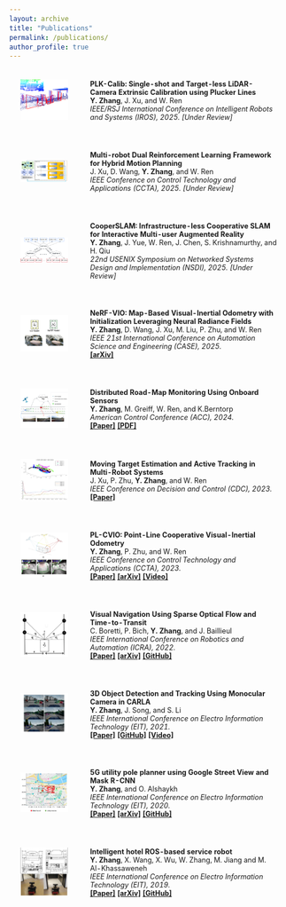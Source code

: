 ```yaml
---
layout: archive
title: "Publications"
permalink: /publications/
author_profile: true
---
```


<html>
    <table style="width:100%;border:0px;border-spacing:0px;border-collapse:separate;margin-right:auto;margin-left:auto;font-size:90%;">
          <tr onmouseout="nightsight_stop()" onmouseover="nightsight_start()">
            <td style="padding:20px;width:25%;vertical-align:middle;border-left-style:none;border-bottom-style:none;border-top-style:none;border-right-style:none">
              <img src="../images/iros2025.png" alt="hpp" style="border-style: none" >
            </td>
            <td style="padding:20px;width:75%;vertical-align:middle;border-left-style:none;border-bottom-style:none;border-top-style:none;border-right-style:none">
                <papertitle><strong>PLK-Calib: Single-shot and Target-less LiDAR-Camera Extrinsic Calibration using Plucker Lines</strong>
                </papertitle>
              <br>
                <strong>Y. Zhang</strong>, J. Xu, and W. Ren
              <br>
              <em>IEEE/RSJ International Conference on Intelligent Robots and Systems (IROS), 2025. [Under Review]</em><br>
            </td>
          </tr>
    </table>
    <table style="width:100%;border:0px;border-spacing:0px;border-collapse:separate;margin-right:auto;margin-left:auto;font-size:90%;">
          <tr onmouseout="nightsight_stop()" onmouseover="nightsight_start()">
            <td style="padding:20px;width:25%;vertical-align:middle;border-left-style:none;border-bottom-style:none;border-top-style:none;border-right-style:none">
              <img src="../images/ccta2025.png" alt="hpp" style="border-style: none" >
            </td>
            <td style="padding:20px;width:75%;vertical-align:middle;border-left-style:none;border-bottom-style:none;border-top-style:none;border-right-style:none">
                <papertitle><strong>Multi-robot Dual Reinforcement Learning Framework for Hybrid Motion Planning</strong>
                </papertitle>
              <br>
                J. Xu, D. Wang, <strong>Y. Zhang</strong>, and W. Ren
              <br>
              <em>IEEE Conference on Control Technology and Applications (CCTA), 2025. [Under Review]</em><br>
            </td>
          </tr>
    </table>
    <table style="width:100%;border:0px;border-spacing:0px;border-collapse:separate;margin-right:auto;margin-left:auto;font-size:90%;">
          <tr onmouseout="nightsight_stop()" onmouseover="nightsight_start()">
            <td style="padding:20px;width:25%;vertical-align:middle;border-left-style:none;border-bottom-style:none;border-top-style:none;border-right-style:none">
              <img src="../images/nsdi2025.png" alt="hpp" style="border-style: none" >
            </td>
            <td style="padding:20px;width:75%;vertical-align:middle;border-left-style:none;border-bottom-style:none;border-top-style:none;border-right-style:none">
                <papertitle><strong>CooperSLAM: Infrastructure-less Cooperative SLAM for Interactive Multi-user Augmented Reality</strong>
                </papertitle>
              <br>
                <strong>Y. Zhang</strong>, J. Yue, W. Ren, J. Chen, S. Krishnamurthy, and H. Qiu
              <br>
              <em>22nd USENIX Symposium on Networked Systems Design and Implementation (NSDI), 2025. [Under Review]</em><br>
            </td>
          </tr>
    </table>
    <table style="width:100%;border:0px;border-spacing:0px;border-collapse:separate;margin-right:auto;margin-left:auto;font-size:90%;">
          <tr onmouseout="nightsight_stop()" onmouseover="nightsight_start()">
            <td style="padding:20px;width:25%;vertical-align:middle;border-left-style:none;border-bottom-style:none;border-top-style:none;border-right-style:none">
              <img src="../images/case2025.png" alt="hpp" style="border-style: none" >
            </td>
            <td style="padding:20px;width:75%;vertical-align:middle;border-left-style:none;border-bottom-style:none;border-top-style:none;border-right-style:none">
                <papertitle><strong>NeRF-VIO: Map-Based Visual-Inertial Odometry with Initialization Leveraging Neural Radiance Fields</strong>
                </papertitle>
              <br>
                <strong>Y. Zhang</strong>, D. Wang, J. Xu, M. Liu, P. Zhu, and W. Ren
              <br>
              <em>IEEE 21st International Conference on Automation Science and Engineering (CASE), 2025.</em><br>
              <a href="https://arxiv.org/pdf/2503.07952.pdf"><strong>[arXiv]</strong></a>
            </td>
          </tr>
    </table>
    <table style="width:100%;border:0px;border-spacing:0px;border-collapse:separate;margin-right:auto;margin-left:auto;font-size:90%;">
          <tr onmouseout="nightsight_stop()" onmouseover="nightsight_start()">
            <td style="padding:20px;width:25%;vertical-align:middle;border-left-style:none;border-bottom-style:none;border-top-style:none;border-right-style:none">
              <img src="../images/acc2024.png" alt="hpp" style="border-style: none" >
            </td>
            <td style="padding:20px;width:75%;vertical-align:middle;border-left-style:none;border-bottom-style:none;border-top-style:none;border-right-style:none">
                <papertitle><strong>Distributed Road-Map Monitoring Using Onboard Sensors</strong>
                </papertitle>
              <br>
                <strong>Y. Zhang</strong>, M. Greiff, W. Ren, and K.Berntorp
              <br>
              <em>American Control Conference (ACC), 2024.</em><br>
              <a href="https://ieeexplore.ieee.org/document/10644978"><strong>[Paper]</strong></a>
              <a href="https://www.merl.com/publications/docs/TR2024-093.pdf"><strong>[PDF]</strong></a>
            </td>
          </tr>
    </table>
    <table style="width:100%;border:0px;border-spacing:0px;border-collapse:separate;margin-right:auto;margin-left:auto;font-size:90%;">
          <tr onmouseout="nightsight_stop()" onmouseover="nightsight_start()">
            <td style="padding:20px;width:25%;vertical-align:middle;border-left-style:none;border-bottom-style:none;border-top-style:none;border-right-style:none">
              <img src="../images/cdc2023.png" alt="hpp" style="border-style: none" >
            </td>
            <td style="padding:20px;width:75%;vertical-align:middle;border-left-style:none;border-bottom-style:none;border-top-style:none;border-right-style:none">
                <papertitle><strong>Moving Target Estimation and Active Tracking in Multi-Robot Systems</strong>
                </papertitle>
              <br>
                J. Xu, P. Zhu, <strong>Y. Zhang</strong>, and W. Ren
              <br>
              <em>IEEE Conference on Decision and Control (CDC), 2023.</em><br>
              <a href="https://ieeexplore.ieee.org/document/10383940"><strong>[Paper]</strong></a>
            </td>
          </tr>
    </table>
    <table style="width:100%;border:0px;border-spacing:0px;border-collapse:separate;margin-right:auto;margin-left:auto;font-size:90%;">
          <tr onmouseout="nightsight_stop()" onmouseover="nightsight_start()">
            <td style="padding:20px;width:25%;vertical-align:middle;border-left-style:none;border-bottom-style:none;border-top-style:none;border-right-style:none">
              <img src="../images/ccta2023.png" alt="hpp" style="border-style: none" >
            </td>
            <td style="padding:20px;width:75%;vertical-align:middle;border-left-style:none;border-bottom-style:none;border-top-style:none;border-right-style:none">
                <papertitle><strong>PL-CVIO: Point-Line Cooperative Visual-Inertial Odometry</strong>
                </papertitle>
              <br>
                <strong>Y. Zhang</strong>, P. Zhu, and W. Ren
              <br>
              <em>IEEE Conference on Control Technology and Applications (CCTA), 2023.</em><br>
              <a href="https://ieeexplore.ieee.org/document/10253266"><strong>[Paper]</strong></a>
              <a href="https://arxiv.org/pdf/2311.05717.pdf"><strong>[arXiv]</strong></a>
              <a href="https://www.youtube.com/watch?v=nDE9S8CzRk4"><strong>[Video]</strong></a>
            </td>
          </tr>
    </table>
    <table style="width:100%;border:0px;border-spacing:0px;border-collapse:separate;margin-right:auto;margin-left:auto;font-size:90%;">
          <tr onmouseout="nightsight_stop()" onmouseover="nightsight_start()">
            <td style="padding:20px;width:25%;vertical-align:middle;border-left-style:none;border-bottom-style:none;border-top-style:none;border-right-style:none">
              <img src="../images/icra2022.png" alt="hpp" style="border-style: none" >
            </td>
            <td style="padding:20px;width:75%;vertical-align:middle;border-left-style:none;border-bottom-style:none;border-top-style:none;border-right-style:none">
                <papertitle><strong>Visual Navigation Using Sparse Optical Flow and Time-to-Transit</strong>
                </papertitle>
              <br>
                C. Boretti, P. Bich, <strong>Y. Zhang</strong>, and J. Baillieul
              <br>
              <em>IEEE International Conference on Robotics and Automation (ICRA), 2022.</em><br>
              <a href="https://ieeexplore.ieee.org/document/9812032"><strong>[Paper]</strong></a>
              <a href="https://arxiv.org/pdf/2111.09669.pdf"><strong>[arXiv]</strong></a>
              <a href="https://github.com/johnbaillieul/Vision_based_Navigation_TTT"><strong>[GitHub]</strong></a>
            </td>
          </tr>
    </table>
    <table style="width:100%;border:0px;border-spacing:0px;border-collapse:separate;margin-right:auto;margin-left:auto;font-size:90%;">
          <tr onmouseout="nightsight_stop()" onmouseover="nightsight_start()">
            <td style="padding:20px;width:25%;vertical-align:middle;border-left-style:none;border-bottom-style:none;border-top-style:none;border-right-style:none">
              <img src="../images/eit2021.png" alt="hpp" style="border-style: none" >
            </td>
            <td style="padding:20px;width:75%;vertical-align:middle;border-left-style:none;border-bottom-style:none;border-top-style:none;border-right-style:none">
                <papertitle><strong>3D Object Detection and Tracking Using Monocular Camera in CARLA</strong>
                </papertitle>
              <br>
                <strong>Y. Zhang</strong>, J. Song, and S. Li
              <br>
              <em>IEEE International Conference on Electro Information Technology (EIT), 2021.</em><br>
              <a href="https://ieeexplore.ieee.org/document/9491905"><strong>[Paper]</strong></a>
              <a href="https://github.com/zhangyanyu0722/Carla_3D_Tracking"><strong>[GitHub]</strong></a>
              <a href="https://www.youtube.com/watch?v=-b9xSzzZPd8"><strong>[Video]</strong></a>
            </td>
          </tr>
    </table>
    <table style="width:100%;border:0px;border-spacing:0px;border-collapse:separate;margin-right:auto;margin-left:auto;font-size:90%;">
          <tr onmouseout="nightsight_stop()" onmouseover="nightsight_start()">
            <td style="padding:20px;width:25%;vertical-align:middle;border-left-style:none;border-bottom-style:none;border-top-style:none;border-right-style:none">
              <img src="../images/eit2020.png" alt="hpp" style="border-style: none" >
            </td>
            <td style="padding:20px;width:75%;vertical-align:middle;border-left-style:none;border-bottom-style:none;border-top-style:none;border-right-style:none">
                <papertitle><strong>5G utility pole planner using Google Street View and Mask R-CNN</strong>
                </papertitle>
              <br>
                <strong>Y. Zhang</strong>, and O. Alshaykh
              <br>
              <em>IEEE International Conference on Electro Information Technology (EIT), 2020.</em><br>
              <a href="https://ieeexplore.ieee.org/document/9208333"><strong>[Paper]</strong></a>
              <a href="https://arxiv.org/pdf/2008.11689.pdf"><strong>[arXiv]</strong></a>
              <a href="https://github.com/zhangyanyu0722/5G-Utility-Pole-Planner"><strong>[GitHub]</strong></a>
            </td>
          </tr>
    </table>
    <table style="width:100%;border:0px;border-spacing:0px;border-collapse:separate;margin-right:auto;margin-left:auto;font-size:90%;">
          <tr onmouseout="nightsight_stop()" onmouseover="nightsight_start()">
            <td style="padding:20px;width:25%;vertical-align:middle;border-left-style:none;border-bottom-style:none;border-top-style:none;border-right-style:none">
              <img src="../images/eit2019.png" alt="hpp" style="border-style: none" >
            </td>
            <td style="padding:20px;width:75%;vertical-align:middle;border-left-style:none;border-bottom-style:none;border-top-style:none;border-right-style:none">
                <papertitle><strong>Intelligent hotel ROS-based service robot</strong>
                </papertitle>
              <br>
                <strong>Y. Zhang</strong>, X. Wang, X. Wu, W. Zhang, M. Jiang and M. Al-Khassaweneh
              <br>
              <em>IEEE International Conference on Electro Information Technology (EIT), 2019.</em><br>
              <a href="https://ieeexplore.ieee.org/document/8834040"><strong>[Paper]</strong></a>
              <a href="https://arxiv.org/pdf/2009.00594.pdf"><strong>[arXiv]</strong></a>
              <a href="https://github.com/zhangyanyu0722/Intelligent-Hotel-ROS-based-Service-Robot"><strong>[GitHub]</strong></a>
            </td>
          </tr>
    </table>
</html>
